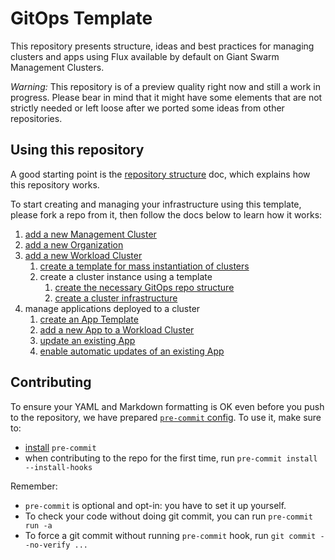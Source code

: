 # GitOps Template

This repository presents structure, ideas and best practices for managing clusters and apps
using Flux available by default on Giant Swarm Management Clusters.

*Warning:* This repository is of a preview quality right now and still a work in progress.
Please bear in mind that it might have some elements that are not strictly needed or left
loose after we ported some ideas from other repositories.

## Using this repository

A good starting point is the
[repository structure](docs/repo_structure.md) doc, which explains how this repository
works.

To start creating and managing your infrastructure using this template, please
fork a repo from it, then follow the docs below to learn how it works:

1. [add a new Management Cluster](./docs/add_mc.md)
1. [add a new Organization](./docs/add_org.md)
1. [add a new Workload Cluster](./docs/add_wc.md)
   1. [create a template for mass instantiation of clusters](docs/add_wc_template.md)
   1. create a cluster instance using a template
      1. [create the necessary GitOps repo structure](./docs/add_wc_structure.md)
      1. [create a cluster infrastructure](./docs/add_wc_instance.md)
1. manage applications deployed to a cluster
   1. [create an App Template](./docs/add_app_template.md)
   1. [add a new App to a Workload Cluster](./docs/add_appcr.md)
   1. [update an existing App](./docs/update_appcr.md)
   1. [enable automatic updates of an existing App](./docs/automatic_updates_appcr.md)

## Contributing

To ensure your YAML and Markdown formatting is OK even before you push to the repository,
we have prepared [`pre-commit` config](.pre-commit-config.yaml). To use it, make sure to:

- [install](https://pre-commit.com/#install) `pre-commit`
- when contributing to the repo for the first time, run `pre-commit install --install-hooks`

Remember:

- `pre-commit` is optional and opt-in: you have to set it up yourself.
- To check your code without doing git commit, you can run `pre-commit run -a`
- To force a git commit without running `pre-commit` hook, run `git commit --no-verify ...`
